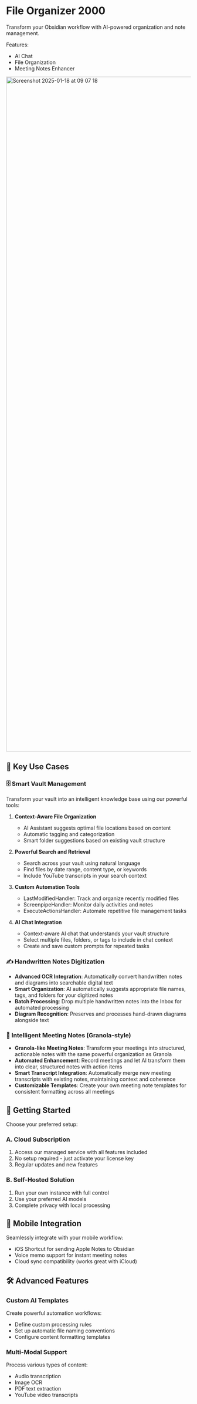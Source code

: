 # File Organizer 2000

Transform your Obsidian workflow with AI-powered organization and note management. 

Features:
- AI Chat
- File Organization
- Meeting Notes Enhancer

<img width="1840" alt="Screenshot 2025-01-18 at 09 07 18" src="https://github.com/user-attachments/assets/efce35ad-fbf9-47c2-a6e8-a509709e7b7c" />

## 🌟 Key Use Cases

### 🗄️ Smart Vault Management
Transform your vault into an intelligent knowledge base using our powerful tools:

1. **Context-Aware File Organization**
   - AI Assistant suggests optimal file locations based on content
   - Automatic tagging and categorization
   - Smart folder suggestions based on existing vault structure

2. **Powerful Search and Retrieval**
   - Search across your vault using natural language
   - Find files by date range, content type, or keywords
   - Include YouTube transcripts in your search context

3. **Custom Automation Tools**
   - LastModifiedHandler: Track and organize recently modified files
   - ScreenpipeHandler: Monitor daily activities and notes
   - ExecuteActionsHandler: Automate repetitive file management tasks

4. **AI Chat Integration**
   - Context-aware AI chat that understands your vault structure
   - Select multiple files, folders, or tags to include in chat context
   - Create and save custom prompts for repeated tasks

### ✍️ Handwritten Notes Digitization
- **Advanced OCR Integration**: Automatically convert handwritten notes and diagrams into searchable digital text
- **Smart Organization**: AI automatically suggests appropriate file names, tags, and folders for your digitized notes
- **Batch Processing**: Drop multiple handwritten notes into the Inbox for automated processing
- **Diagram Recognition**: Preserves and processes hand-drawn diagrams alongside text


### 📝 Intelligent Meeting Notes (Granola-style)
- **Granola-like Meeting Notes**: Transform your meetings into structured, actionable notes with the same powerful organization as Granola
- **Automated Enhancement**: Record meetings and let AI transform them into clear, structured notes with action items
- **Smart Transcript Integration**: Automatically merge new meeting transcripts with existing notes, maintaining context and coherence
- **Customizable Templates**: Create your own meeting note templates for consistent formatting across all meetings



## 🚀 Getting Started

Choose your preferred setup:

### A. Cloud Subscription
1. Access our managed service with all features included
2. No setup required - just activate your license key
3. Regular updates and new features

### B. Self-Hosted Solution
1. Run your own instance with full control
2. Use your preferred AI models
3. Complete privacy with local processing



## 📱 Mobile Integration

Seamlessly integrate with your mobile workflow:
- iOS Shortcut for sending Apple Notes to Obsidian
- Voice memo support for instant meeting notes
- Cloud sync compatibility (works great with iCloud)

## 🛠️ Advanced Features

### Custom AI Templates
Create powerful automation workflows:
- Define custom processing rules
- Set up automatic file naming conventions
- Configure content formatting templates

### Multi-Modal Support
Process various types of content:
- Audio transcription
- Image OCR
- PDF text extraction
- YouTube video transcripts


